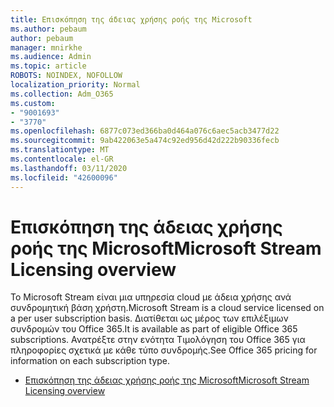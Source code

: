 ```yaml
---
title: Επισκόπηση της άδειας χρήσης ροής της Microsoft
ms.author: pebaum
author: pebaum
manager: mnirkhe
ms.audience: Admin
ms.topic: article
ROBOTS: NOINDEX, NOFOLLOW
localization_priority: Normal
ms.collection: Adm_O365
ms.custom:
- "9001693"
- "3770"
ms.openlocfilehash: 6877c073ed366ba0d464a076c6aec5acb3477d22
ms.sourcegitcommit: 9ab422063e5a474c92ed956d42d222b90336fecb
ms.translationtype: MT
ms.contentlocale: el-GR
ms.lasthandoff: 03/11/2020
ms.locfileid: "42600096"
---
```

# <a name="microsoft-stream-licensing-overview"></a><span data-ttu-id="8740f-102">Επισκόπηση της άδειας χρήσης ροής της Microsoft</span><span class="sxs-lookup"><span data-stu-id="8740f-102">Microsoft Stream Licensing overview</span></span>

<span data-ttu-id="8740f-103">Το Microsoft Stream είναι μια υπηρεσία cloud με άδεια χρήσης ανά συνδρομητική βάση χρήστη.</span><span class="sxs-lookup"><span data-stu-id="8740f-103">Microsoft Stream is a cloud service licensed on a per user subscription basis.</span></span> <span data-ttu-id="8740f-104">Διατίθεται ως μέρος των επιλέξιμων συνδρομών του Office 365.</span><span class="sxs-lookup"><span data-stu-id="8740f-104">It is available as part of eligible Office 365 subscriptions.</span></span> <span data-ttu-id="8740f-105">Ανατρέξτε στην ενότητα Τιμολόγηση του Office 365 για πληροφορίες σχετικά με κάθε τύπο συνδρομής.</span><span class="sxs-lookup"><span data-stu-id="8740f-105">See Office 365 pricing for information on each subscription type.</span></span>

- [<span data-ttu-id="8740f-106">Επισκόπηση της άδειας χρήσης ροής της Microsoft</span><span class="sxs-lookup"><span data-stu-id="8740f-106">Microsoft Stream Licensing overview</span></span>](https://docs.microsoft.com/stream/license-overview)